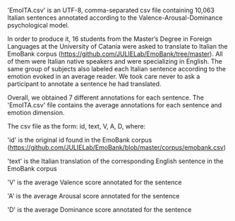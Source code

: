 'EmoITA.csv' is an UTF-8, comma-separated csv file containing 10,063 Italian sentences annotated according to the Valence-Arousal-Dominance psychological model. 

In order to produce it, 16 students from the Master’s Degree in Foreign Languages at the University of Catania were asked to translate to Italian the EmoBank corpus (https://github.com/JULIELab/EmoBank/tree/master). All of them were Italian native speakers and were specializing in English. The same group of subjects also labeled each Italian sentence according to the emotion evoked in an average reader. We took care never to ask a participant to annotate a sentence he had translated. 

Overall, we obtained 7 different annotations for each sentence. The 'EmoITA.csv' file contains the average annotations for each sentence and emotion dimension.

The csv file as the form: id, text, V, A, D, where:

'id' is the original id found in the EmoBank corpus (https://github.com/JULIELab/EmoBank/blob/master/corpus/emobank.csv)

'text' is the Italian translation of the corresponding English sentence in the EmoBank corpus

'V' is the average Valence score annotated for the sentence

'A' is the average Arousal score annotated for the sentence

'D' is the average Dominance score annotated for the sentence
